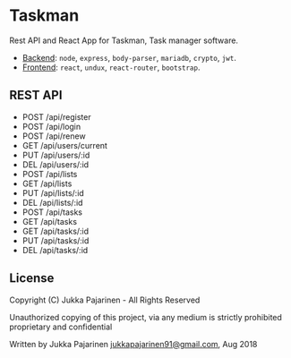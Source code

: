 # Taskman

Rest API and React App for Taskman, Task manager software.

* [Backend](./backend): `node`, `express`, `body-parser`, `mariadb`, `crypto`, `jwt`.
* [Frontend](./frontend): `react`, `undux`, `react-router`, `bootstrap`.

## REST API

* POST /api/register
* POST /api/login
* POST /api/renew
* GET /api/users/current
* PUT /api/users/:id
* DEL /api/users/:id
* POST /api/lists
* GET /api/lists
* PUT /api/lists/:id
* DEL /api/lists/:id
* POST /api/tasks
* GET /api/tasks
* GET /api/tasks/:id
* PUT /api/tasks/:id
* DEL /api/tasks/:id

## License

Copyright (C) Jukka Pajarinen - All Rights Reserved

Unauthorized copying of this project, via any medium is strictly prohibited proprietary and confidential

Written by Jukka Pajarinen <jukkapajarinen91@gmail.com>, Aug 2018
